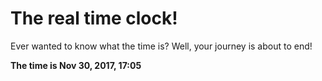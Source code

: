 # The real time clock!

Ever wanted to know what the time is? Well, your journey is about to end!

**The time is Nov 30, 2017, 17:05**